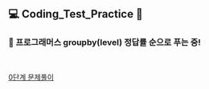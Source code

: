 ## :computer: Coding_Test_Practice :100:

### :muscle: 프로그래머스 groupby(level) 정답률 순으로 푸는 중!

<br>

[0단계 문제풀이](https://github.com/UGeunJi/AI-bootcamp/tree/main/coding%20test%20Lv.0)
